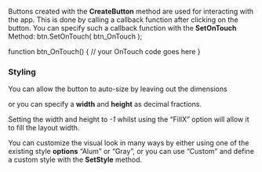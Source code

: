 Buttons created with the **CreateButton** method are used for interacting with the app. This is done by calling a callback function after clicking on the button. You can specify such a callback function with the **SetOnTouch** Method:
<js>
btn.SetOnTouch( btn\_OnTouch );

function btn\_OnTouch()
{
	// your OnTouch code goes here
}
</js>

### Styling
You can allow the button to auto-size by leaving out the dimensions
<sample Default Size>

or you can specify a **width** and **height** as decimal fractions.
<sample Fixed Size>

Setting the width and height to _-1_ whilst using the “FillX” option will allow it to fill the layout width.
<sample Fill Layout Width>

You can customize the visual look in many ways by either using one of the existing style **options** “Alum” or “Gray”, or you can use “Custom” and define a custom style with the **SetStyle** method.
<sample Change Style>
